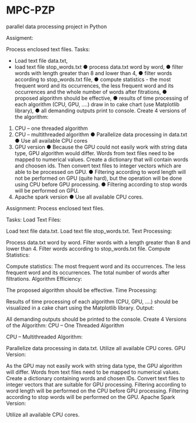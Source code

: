 # MPC-PZP
parallel data processing project in Python

Assigment:

Process enclosed text files.
Tasks:
* Load text file data.txt,
* load text file stop_words.txt
● process data.txt word by word,
● filter words with length greater than 8 and lower than 4,
● filter words according to stop_words.txt file,
● compute statistics - the most frequent word and its occurrences, the less frequent word and its occurrences and the whole number of words after fitrations,
● proposed algorithm should be effective,
● results of time processing of each algorithm (CPU, GPU, ....) draw in to cake chart (use Matplotlib library),
● all demanding outputs print to console.
Create 4 versions of the algorithm:
1. CPU – one threaded algorithm
2. CPU – multithreaded algorithm
● Parallelize data processing in data.txt
● Use all available CPU cores
3. GPU version
● Because the GPU could not easily work with string data type, GPU algorithm would differ. Words from text files need to be mapped to numerical values. Create a
dictionary that will contain words and choosen ids. Then convert text files to integer vectors which are able to be processed on GPU.
● Filtering according to word length will not be performed on GPU (quite hard), but the operation will be done using CPU before GPU processing.
● Filtering according to stop words will be performed on GPU.
4. Apache spark version
● Use all available CPU cores.


Assignment:
Process enclosed text files.

Tasks:
Load Text Files:

Load text file data.txt.
Load text file stop_words.txt.
Text Processing:

Process data.txt word by word.
Filter words with a length greater than 8 and lower than 4.
Filter words according to stop_words.txt file.
Compute Statistics:

Compute statistics:
The most frequent word and its occurrences.
The less frequent word and its occurrences.
The total number of words after filtrations.
Algorithm Efficiency:

The proposed algorithm should be effective.
Time Processing:

Results of time processing of each algorithm (CPU, GPU, ....) should be visualized in a cake chart using the Matplotlib library.
Output:

All demanding outputs should be printed to the console.
Create 4 Versions of the Algorithm:
CPU – One Threaded Algorithm

CPU – Multithreaded Algorithm:

Parallelize data processing in data.txt.
Utilize all available CPU cores.
GPU Version:

As the GPU may not easily work with string data type, the GPU algorithm will differ. Words from text files need to be mapped to numerical values.
Create a dictionary containing words and chosen IDs.
Convert text files to integer vectors that are suitable for GPU processing.
Filtering according to word length will be performed on the CPU before GPU processing.
Filtering according to stop words will be performed on the GPU.
Apache Spark Version:

Utilize all available CPU cores.
